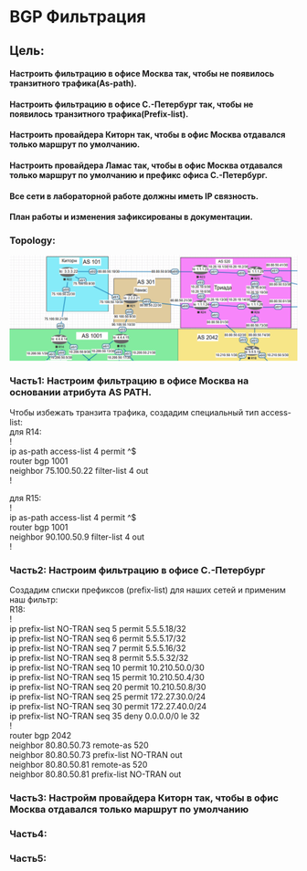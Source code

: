 # BGP Фильтрация  
## Цель:  
#### Настроить фильтрацию в офисе Москва так, чтобы не появилось транзитного трафика(As-path).  
#### Настроить фильтрацию в офисе С.-Петербург так, чтобы не появилось транзитного трафика(Prefix-list).  
#### Настроить провайдера Киторн так, чтобы в офис Москва отдавался только маршрут по умолчанию.  
#### Настроить провайдера Ламас так, чтобы в офис Москва отдавался только маршрут по умолчанию и префикс офиса С.-Петербург.  
#### Все сети в лабораторной работе должны иметь IP связность.  
#### План работы и изменения зафиксированы в документации.  

### Topology:  

![alt-текст](https://github.com/stanlaz/otus_network_engineer/blob/main/Лабораторные%20работы/BGP%20FILTR/BGP-Topology.png)  

### Часть1: Настроим фильтрацию в офисе Москва на основании атрибута AS PATH.  
Чтобы избежать транзита трафика, cоздадим специальный тип access-list:  
для R14:  
!  
ip as-path access-list 4 permit ^$  
router bgp 1001  
neighbor 75.100.50.22 filter-list 4 out  
!  

для R15:  
!  
ip as-path access-list 4 permit ^$  
router bgp 1001  
neighbor 90.100.50.9 filter-list 4 out  
!  

### Часть2:  Настроим фильтрацию в офисе С.-Петербург  
Создадим списки префиксов (prefix-list) для наших сетей и применим наш фильтр:  
R18:  
!  
ip prefix-list NO-TRAN seq 5 permit 5.5.5.18/32  
ip prefix-list NO-TRAN seq 6 permit 5.5.5.17/32  
ip prefix-list NO-TRAN seq 7 permit 5.5.5.16/32  
ip prefix-list NO-TRAN seq 8 permit 5.5.5.32/32  
ip prefix-list NO-TRAN seq 10 permit 10.210.50.0/30  
ip prefix-list NO-TRAN seq 15 permit 10.210.50.4/30  
ip prefix-list NO-TRAN seq 20 permit 10.210.50.8/30  
ip prefix-list NO-TRAN seq 25 permit 172.27.30.0/24  
ip prefix-list NO-TRAN seq 30 permit 172.27.40.0/24  
ip prefix-list NO-TRAN seq 35 deny 0.0.0.0/0 le 32  
!  
router bgp 2042  
 neighbor 80.80.50.73 remote-as 520  
 neighbor 80.80.50.73 prefix-list NO-TRAN out  
 neighbor 80.80.50.81 remote-as 520  
 neighbor 80.80.50.81 prefix-list NO-TRAN out  

### Часть3:  Настройм провайдера Киторн так, чтобы в офис Москва отдавался только маршрут по умолчанию

### Часть4:  
### Часть5:  